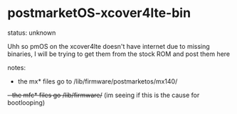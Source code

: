 # postmarketOS-xcover4lte-bin
status: unknown

Uhh so pmOS on the xcover4lte doesn't have internet due to missing binaries, I will be trying to get them from the stock ROM and post them here

notes:
- the mx* files go to /lib/firmware/postmarketos/mx140/

~~- the mfc* files go /lib/firmware/~~ (im seeing if this is the cause for bootlooping)
